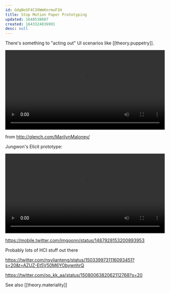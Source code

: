 ```yaml
---
id: GdqNoSF4C3XWmKnrmuF1H
title: Stop Motion Paper Prototyping
updated: 1648538087
created: 1643324036901
desc: null
---
```


There's something to "acting out" UI scenarios like [[theory.puppetry]].

<video autoplay loop width="100%">
<source src="https://i.imgur.com/2M1pSGS.mp4" type="video/mp4">
</video>

from http://glench.com/MarilynMaloney/

Jungwon's Elicit prototype:

<video autoplay loop controls width="100%">
<source src="https://i.imgur.com/YRaELn7.mp4" type="video/mp4">
</video>

https://mobile.twitter.com/imgoonn/status/1487928153200893953

Probably lots of HCI stuff out there

https://twitter.com/nsylianteng/status/1503399731116093451?s=20&t=AZUZ-Et5V50M6YObywnhrQ

https://twitter.com/oo_kk_aa/status/1508006382062112768?s=20

See also [[theory.materiality]]
